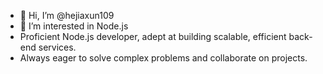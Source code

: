 - 👋 Hi, I’m @hejiaxun109
- 👀 I’m interested in Node.js
- Proficient Node.js developer, adept at building scalable, efficient back-end services.
- Always eager to solve complex problems and collaborate on projects.
